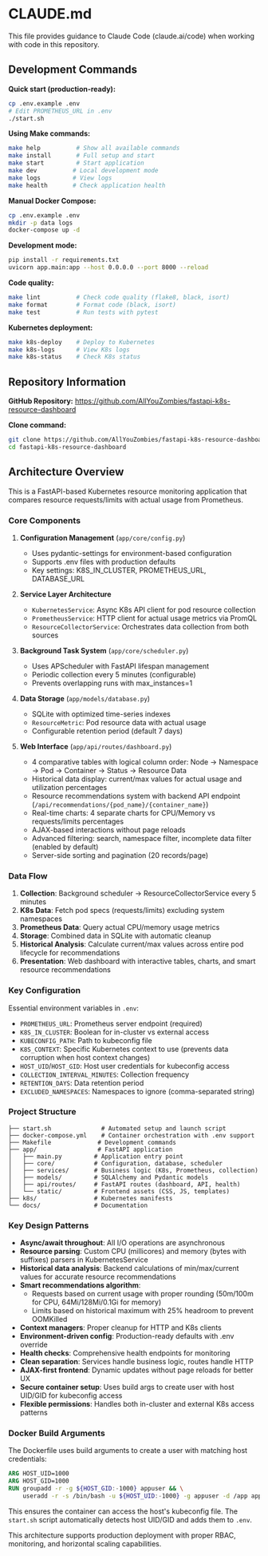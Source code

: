# CLAUDE.md

This file provides guidance to Claude Code (claude.ai/code) when working with code in this repository.

## Development Commands

**Quick start (production-ready):**
```bash
cp .env.example .env
# Edit PROMETHEUS_URL in .env
./start.sh
```

**Using Make commands:**
```bash
make help          # Show all available commands
make install       # Full setup and start
make start         # Start application
make dev          # Local development mode
make logs         # View logs
make health       # Check application health
```

**Manual Docker Compose:**
```bash
cp .env.example .env
mkdir -p data logs
docker-compose up -d
```

**Development mode:**
```bash
pip install -r requirements.txt
uvicorn app.main:app --host 0.0.0.0 --port 8000 --reload
```

**Code quality:**
```bash
make lint          # Check code quality (flake8, black, isort)
make format        # Format code (black, isort) 
make test          # Run tests with pytest
```

**Kubernetes deployment:**
```bash
make k8s-deploy    # Deploy to Kubernetes
make k8s-logs      # View K8s logs
make k8s-status    # Check K8s status
```

## Repository Information

**GitHub Repository:** https://github.com/AllYouZombies/fastapi-k8s-resource-dashboard

**Clone command:**
```bash
git clone https://github.com/AllYouZombies/fastapi-k8s-resource-dashboard.git
cd fastapi-k8s-resource-dashboard
```

## Architecture Overview

This is a FastAPI-based Kubernetes resource monitoring application that compares resource requests/limits with actual usage from Prometheus.

### Core Components

1. **Configuration Management** (`app/core/config.py`)
   - Uses pydantic-settings for environment-based configuration
   - Supports .env files with production defaults
   - Key settings: K8S_IN_CLUSTER, PROMETHEUS_URL, DATABASE_URL

2. **Service Layer Architecture**
   - `KubernetesService`: Async K8s API client for pod resource collection
   - `PrometheusService`: HTTP client for actual usage metrics via PromQL
   - `ResourceCollectorService`: Orchestrates data collection from both sources

3. **Background Task System** (`app/core/scheduler.py`)
   - Uses APScheduler with FastAPI lifespan management
   - Periodic collection every 5 minutes (configurable)
   - Prevents overlapping runs with max_instances=1

4. **Data Storage** (`app/models/database.py`)
   - SQLite with optimized time-series indexes
   - `ResourceMetric`: Pod resource data with actual usage
   - Configurable retention period (default 7 days)

5. **Web Interface** (`app/api/routes/dashboard.py`)
   - 4 comparative tables with logical column order: Node → Namespace → Pod → Container → Status → Resource Data
   - Historical data display: current/max values for actual usage and utilization percentages
   - Resource recommendations system with backend API endpoint (`/api/recommendations/{pod_name}/{container_name}`)
   - Real-time charts: 4 separate charts for CPU/Memory vs requests/limits percentages
   - AJAX-based interactions without page reloads
   - Advanced filtering: search, namespace filter, incomplete data filter (enabled by default)
   - Server-side sorting and pagination (20 records/page)

### Data Flow

1. **Collection**: Background scheduler → ResourceCollectorService every 5 minutes
2. **K8s Data**: Fetch pod specs (requests/limits) excluding system namespaces  
3. **Prometheus Data**: Query actual CPU/memory usage metrics
4. **Storage**: Combined data in SQLite with automatic cleanup
5. **Historical Analysis**: Calculate current/max values across entire pod lifecycle for recommendations
6. **Presentation**: Web dashboard with interactive tables, charts, and smart resource recommendations

### Key Configuration

Essential environment variables in `.env`:
- `PROMETHEUS_URL`: Prometheus server endpoint (required)
- `K8S_IN_CLUSTER`: Boolean for in-cluster vs external access
- `KUBECONFIG_PATH`: Path to kubeconfig file
- `K8S_CONTEXT`: Specific Kubernetes context to use (prevents data corruption when host context changes)
- `HOST_UID`/`HOST_GID`: Host user credentials for kubeconfig access
- `COLLECTION_INTERVAL_MINUTES`: Collection frequency
- `RETENTION_DAYS`: Data retention period
- `EXCLUDED_NAMESPACES`: Namespaces to ignore (comma-separated string)

### Project Structure

```
├── start.sh              # Automated setup and launch script
├── docker-compose.yml    # Container orchestration with .env support
├── Makefile             # Development commands
├── app/                 # FastAPI application
│   ├── main.py         # Application entry point
│   ├── core/           # Configuration, database, scheduler
│   ├── services/       # Business logic (K8s, Prometheus, collection)
│   ├── models/         # SQLAlchemy and Pydantic models
│   ├── api/routes/     # FastAPI routes (dashboard, API, health)
│   └── static/         # Frontend assets (CSS, JS, templates)
├── k8s/                # Kubernetes manifests
└── docs/               # Documentation
```

### Key Design Patterns

- **Async/await throughout**: All I/O operations are asynchronous
- **Resource parsing**: Custom CPU (millicores) and memory (bytes with suffixes) parsers in KubernetesService
- **Historical data analysis**: Backend calculations of min/max/current values for accurate resource recommendations
- **Smart recommendations algorithm**: 
  - Requests based on current usage with proper rounding (50m/100m for CPU, 64Mi/128Mi/0.1Gi for memory)
  - Limits based on historical maximum with 25% headroom to prevent OOMKilled
- **Context managers**: Proper cleanup for HTTP and K8s clients
- **Environment-driven config**: Production-ready defaults with .env override
- **Health checks**: Comprehensive health endpoints for monitoring
- **Clean separation**: Services handle business logic, routes handle HTTP
- **AJAX-first frontend**: Dynamic updates without page reloads for better UX
- **Secure container setup**: Uses build args to create user with host UID/GID for kubeconfig access
- **Flexible permissions**: Handles both in-cluster and external K8s access patterns

### Docker Build Arguments

The Dockerfile uses build arguments to create a user with matching host credentials:

```dockerfile
ARG HOST_UID=1000
ARG HOST_GID=1000
RUN groupadd -r -g ${HOST_GID:-1000} appuser && \
    useradd -r -s /bin/bash -u ${HOST_UID:-1000} -g appuser -d /app appuser
```

This ensures the container can access the host's kubeconfig file. The `start.sh` script automatically detects host UID/GID and adds them to `.env`.

This architecture supports production deployment with proper RBAC, monitoring, and horizontal scaling capabilities.